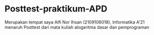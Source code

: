 # Posttest-praktikum-APD
Merupakan tempat saya Alfi Nor Ihsan
(2109106018), Informatika A'21 menaruh Posttest dari mata kuliah alogaritma dasar dan pemprograman
